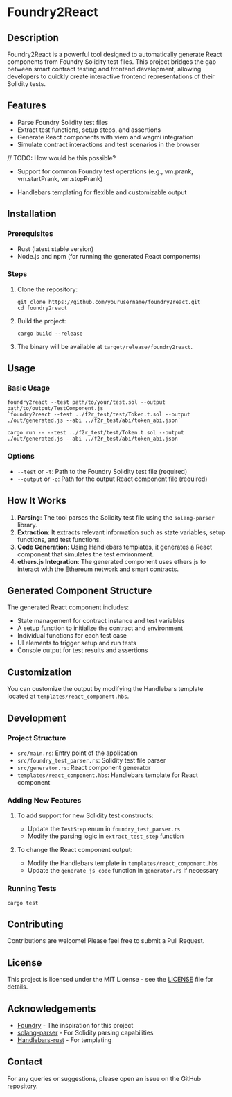 # Foundry2React

## Description

Foundry2React is a powerful tool designed to automatically generate React components from Foundry Solidity test files. This project bridges the gap between smart contract testing and frontend development, allowing developers to quickly create interactive frontend representations of their Solidity tests.

## Features

- Parse Foundry Solidity test files
- Extract test functions, setup steps, and assertions
- Generate React components with viem and wagmi integration
- Simulate contract interactions and test scenarios in the browser

// TODO: How would be this possible?
- Support for common Foundry test operations (e.g., vm.prank, vm.startPrank, vm.stopPrank)

- Handlebars templating for flexible and customizable output

## Installation

### Prerequisites

- Rust (latest stable version)
- Node.js and npm (for running the generated React components)

### Steps

1. Clone the repository:
   ```
   git clone https://github.com/yourusername/foundry2react.git
   cd foundry2react
   ```

2. Build the project:
   ```
   cargo build --release
   ```

3. The binary will be available at `target/release/foundry2react`.

## Usage

### Basic Usage

```
foundry2react --test path/to/your/test.sol --output path/to/output/TestComponent.js
`foundry2react --test ../f2r_test/test/Token.t.sol --output ./out/generated.js --abi ../f2r_test/abi/token_abi.json`

```


`cargo run -- --test ../f2r_test/test/Token.t.sol --output ./out/generated.js --abi ../f2r_test/abi/token_abi.json`



### Options

- `--test` or `-t`: Path to the Foundry Solidity test file (required)
- `--output` or `-o`: Path for the output React component file (required)

## How It Works

1. **Parsing**: The tool parses the Solidity test file using the `solang-parser` library.
2. **Extraction**: It extracts relevant information such as state variables, setup functions, and test functions.
3. **Code Generation**: Using Handlebars templates, it generates a React component that simulates the test environment.
4. **ethers.js Integration**: The generated component uses ethers.js to interact with the Ethereum network and smart contracts.

## Generated Component Structure

The generated React component includes:

- State management for contract instance and test variables
- A setup function to initialize the contract and environment
- Individual functions for each test case
- UI elements to trigger setup and run tests
- Console output for test results and assertions

## Customization

You can customize the output by modifying the Handlebars template located at `templates/react_component.hbs`.

## Development

### Project Structure

- `src/main.rs`: Entry point of the application
- `src/foundry_test_parser.rs`: Solidity test file parser
- `src/generator.rs`: React component generator
- `templates/react_component.hbs`: Handlebars template for React component

### Adding New Features

1. To add support for new Solidity test constructs:
   - Update the `TestStep` enum in `foundry_test_parser.rs`
   - Modify the parsing logic in `extract_test_step` function

2. To change the React component output:
   - Modify the Handlebars template in `templates/react_component.hbs`
   - Update the `generate_js_code` function in `generator.rs` if necessary

### Running Tests

```
cargo test
```

## Contributing

Contributions are welcome! Please feel free to submit a Pull Request.

## License

This project is licensed under the MIT License - see the [LICENSE](LICENSE) file for details.

## Acknowledgements

- [Foundry](https://github.com/foundry-rs/foundry) - The inspiration for this project
- [solang-parser](https://github.com/hyperledger-labs/solang-parser) - For Solidity parsing capabilities
- [Handlebars-rust](https://github.com/sunng87/handlebars-rust) - For templating

## Contact

For any queries or suggestions, please open an issue on the GitHub repository.